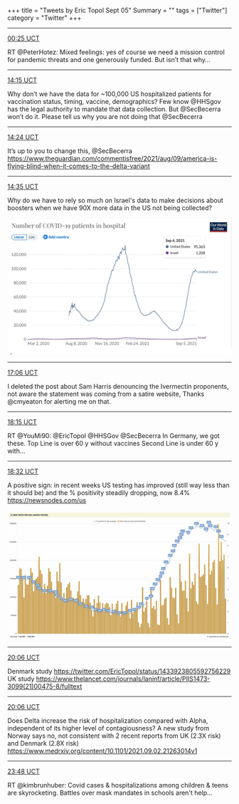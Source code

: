 +++
title = "Tweets by Eric Topol Sept 05"
Summary = ""
tags = ["Twitter"]
category = "Twitter"
+++


---

<a href="https://twitter.com/erictopol/status/1434311781212561410" target="_blank" rel="noreferer">00:25 UCT</a>

RT @PeterHotez: Mixed feelings: yes of course we need a mission control for pandemic threats and one generously funded. But isn’t that why…



---

<a href="https://twitter.com/erictopol/status/1434520561661583376" target="_blank" rel="noreferer">14:15 UCT</a>

Why don’t we have the data for ~100,000 US  hospitalized patients for vaccination status, timing, vaccine, demographics? Few know @HHSgov has the legal authority to mandate that data collection. But @SecBecerra won’t do it. 
Please tell us why you are not doing that @SecBecerra



---

<a href="https://twitter.com/erictopol/status/1434522949466275845" target="_blank" rel="noreferer">14:24 UCT</a>

It’s up to you to change this, @SecBecerra 
https://www.theguardian.com/commentisfree/2021/aug/09/america-is-flying-blind-when-it-comes-to-the-delta-variant



---

<a href="https://twitter.com/erictopol/status/1434525485480833025" target="_blank" rel="noreferer">14:35 UCT</a>

Why do we have to rely so much on Israel's data to make decisions about boosters when we have 90X more data  in the US not being collected? 

<a href="E-h1MItVQAIOp0z.jpg"  ><img src="E-h1MItVQAIOp0z.jpg" alt="Twitter image" ></img></a>

---

<a href="https://twitter.com/erictopol/status/1434563639671803908" target="_blank" rel="noreferer">17:06 UCT</a>

I deleted the post about Sam Harris denouncing the Ivermectin proponents, not aware the statement was coming from a satire website, Thanks @cmyeaton for alerting me on that.



---

<a href="https://twitter.com/erictopol/status/1434580917108965376" target="_blank" rel="noreferer">18:15 UCT</a>

RT @YouMi90: @EricTopol @HHSGov @SecBecerra In Germany, we got these.
Top Line is over 60 y without vaccines
Second Line is under 60 y with…



---

<a href="https://twitter.com/erictopol/status/1434585261187342336" target="_blank" rel="noreferer">18:32 UCT</a>

A positive sign: in recent weeks US testing has improved  (still way less than it should be) and the % positivity steadily dropping, now 8.4%
https://newsnodes.com/us 

<a href="E-ikTm4UUAQAGaO.jpg"  ><img src="E-ikTm4UUAQAGaO.jpg" alt="Twitter image" ></img></a>

---

<a href="https://twitter.com/erictopol/status/1434608889756983298" target="_blank" rel="noreferer">20:06 UCT</a>

Denmark study
https://twitter.com/EricTopol/status/1433923805592756229
UK study
https://www.thelancet.com/journals/laninf/article/PIIS1473-3099(21)00475-8/fulltext



---

<a href="https://twitter.com/erictopol/status/1434608888070828035" target="_blank" rel="noreferer">20:06 UCT</a>

Does Delta increase the risk of hospitalization compared with Alpha, independent of its higher level of contagiousness?
A new study from Norway says no, not consistent with 2 recent reports from UK (2.3X risk) and Denmark (2.8X risk)
https://www.medrxiv.org/content/10.1101/2021.09.02.21263014v1



---

<a href="https://twitter.com/erictopol/status/1434664890807975942" target="_blank" rel="noreferer">23:48 UCT</a>

RT @kimbrunhuber: Covid cases &amp; hospitalizations among children &amp; teens are skyrocketing. Battles over mask mandates in schools aren't help…

